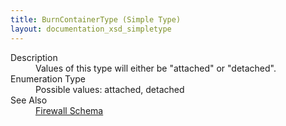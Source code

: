 ```yaml
---
title: BurnContainerType (Simple Type)
layout: documentation_xsd_simpletype
---
```

<dl>
  <dt>Description</dt>
  <dd>Values of this type will either be "attached" or "detached".</dd>
  <dt>Enumeration Type</dt>
  <dd>Possible values: attached, detached</dd>
  <dt>See Also</dt>
  <dd>
    <a href="../">Firewall Schema</a>
  </dd>
</dl>
